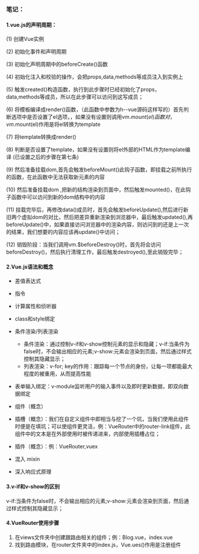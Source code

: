 ### 笔记：

#### 1.vue.js的声明周期：

(1) 创建Vue实例

(2) 初始化事件和声明周期

(3) 初始化声明周期中的beforeCreate()函数

(4) 初始化注入和校验的操作，会把props,data,methods等成员注入到实例上

(5) 触发created()构造函数，执行到此步骤时已经初始化了props，data,methods等成员，所以在此步骤可以访问到这写成员；

(6) 将模板编译成render()函数，（此函数中参数为h--vue源码这样写的）首先判断选项中是否设置了el选项，，如果没有设置则调用vm.$mount(el)函数对，vm.$mount(el)作用是将el转换为template

(7) 将template转换成render()

(8) 判断是否设置了template，如果没有设置则将el外部的HTML作为template编译 (已设置之后的步骤在第七条)

(9) 然后准备挂载dom,首先会触发beforeMount()此钩子函数，即挂载之前所执行的函数，在此函数中无法获取新元素的内容

(10) 然后准备挂载dom ,把新的结构渲染到页面中，然后触发mounted()，在此钩子函数中可以访问到新的dom结构中的内容

(11) 挂载完毕后，再修改data()成员时，首先会触发beforeUpdate(),然后进行新旧两个虚拟dom的对比，然后把差异重新渲染到浏览器中，最后触发updated(),再beforeUpdate()中，如果直接访问浏览器中的渲染内容，则访问到的还是上一次的结果，我们想要的内容应该再update()中访问；

(12) 销毁阶段：当我们调用vm.$beforeDestroy()时，首先将会访问beforeDestroy()，然后执行清理工作，最后触发destroyed(),至此销毁完毕；

#### 2.Vue.js语法和概念

- 差值表达式
- 指令
- 计算属性和侦听器
- class和style绑定
- 条件渲染/列表渲染
  - 条件渲染：通过控制v-if和v-show控制元素的显示和隐藏；v-if:当条件为false时，不会输出相应的元素;v-show:元素会渲染到页面，然后通过样式控制其隐藏显示；
  - 列表渲染：v-for; key的作用：跟踪每一个节点的身份，让每一项都能最大程度的被重用，从而提高性能

- ​	表单输入绑定：v-module监听用户的输入事件以及即时更新数据，即双向数据绑定
- 组件（概念）
- 插槽（概念）：我们在自定义组件中即相当与挖了一个坑，当我们使用此组件时便是在填坑；可以使组件更灵活，例：VueRouter中的router-link组件，此组件中的文本是在外部使用时被传递进来，内部使用插槽占位；
- 插件（概念）：例：VueRouter,vuex
- 混入  mixin
- 深入响应式原理

#### 3.v-if和v-show的区别

v-if:当条件为false时，不会输出相应的元素;v-show:元素会渲染到页面，然后通过样式控制其隐藏显示；

#### 4.VueRouter使用步骤

1. 在views文件夹中创建跟路由相关的组件；例：Blog.vue，index.vue
2. 找到路由模块，在router文件夹中的index.js，Vue.ues()作用是注册组件